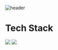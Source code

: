 <!-- ### Hi there 👋 -->

![header](https://capsule-render.vercel.app/api?height=300&color=FF3636&type=waving&text=WELLCOME!&desc=jeondoohyun's%20github)
<h1>Tech Stack</h1>

 <a href="" target="_blank"><img src="https://img.shields.io/badge/java-512BD4?style=flat-square&logoColor=512BD4"/></a>
 <a href="" target="_blank"><img src="https://img.shields.io/badge/kotlin-FF0000?style=flat-square&logo=kotlin&logoColor=FFFFFF"/></a>


<!--
**jeondoohyun/jeondoohyun** is a ✨ _special_ ✨ repository because its `README.md` (this file) appears on your GitHub profile.

Here are some ideas to get you started:

- 🔭 I’m currently working on ...
- 🌱 I’m currently learning ...
- 👯 I’m looking to collaborate on ...
- 🤔 I’m looking for help with ...
- 💬 Ask me about ...
- 📫 How to reach me: ...
- 😄 Pronouns: ...
- ⚡ Fun fact: ...
-->
